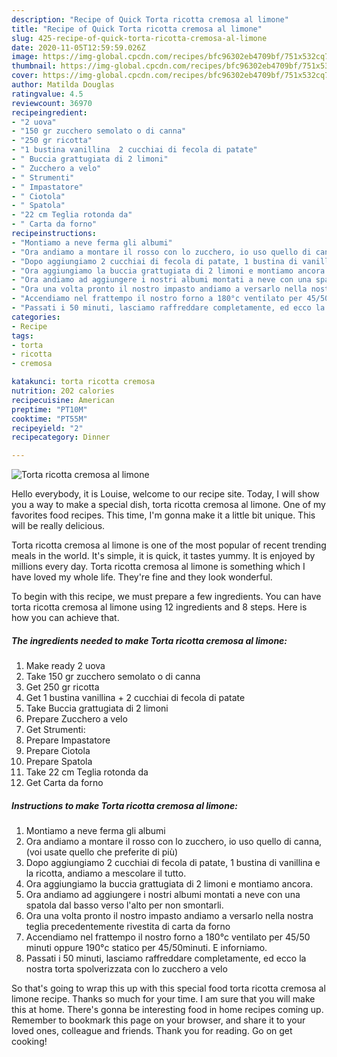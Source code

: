 ```yaml
---
description: "Recipe of Quick Torta ricotta cremosa al limone"
title: "Recipe of Quick Torta ricotta cremosa al limone"
slug: 425-recipe-of-quick-torta-ricotta-cremosa-al-limone
date: 2020-11-05T12:59:59.026Z
image: https://img-global.cpcdn.com/recipes/bfc96302eb4709bf/751x532cq70/torta-ricotta-cremosa-al-limone-recipe-main-photo.jpg
thumbnail: https://img-global.cpcdn.com/recipes/bfc96302eb4709bf/751x532cq70/torta-ricotta-cremosa-al-limone-recipe-main-photo.jpg
cover: https://img-global.cpcdn.com/recipes/bfc96302eb4709bf/751x532cq70/torta-ricotta-cremosa-al-limone-recipe-main-photo.jpg
author: Matilda Douglas
ratingvalue: 4.5
reviewcount: 36970
recipeingredient:
- "2 uova"
- "150 gr zucchero semolato o di canna"
- "250 gr ricotta"
- "1 bustina vanillina  2 cucchiai di fecola di patate"
- " Buccia grattugiata di 2 limoni"
- " Zucchero a velo"
- " Strumenti"
- " Impastatore"
- " Ciotola"
- " Spatola"
- "22 cm Teglia rotonda da"
- " Carta da forno"
recipeinstructions:
- "Montiamo a neve ferma gli albumi"
- "Ora andiamo a montare il rosso con lo zucchero, io uso quello di canna, (voi usate quello che preferite di più)"
- "Dopo aggiungiamo 2 cucchiai di fecola di patate, 1 bustina di vanillina e la ricotta, andiamo a mescolare il tutto."
- "Ora aggiungiamo la buccia grattugiata di 2 limoni e montiamo ancora."
- "Ora andiamo ad aggiungere i nostri albumi montati a neve con una spatola dal basso verso l&#39;alto per non smontarli."
- "Ora una volta pronto il nostro impasto andiamo a versarlo nella nostra teglia precedentemente rivestita di carta da forno"
- "Accendiamo nel frattempo il nostro forno a 180°c ventilato per 45/50 minuti oppure 190°c statico per 45/50minuti. E inforniamo."
- "Passati i 50 minuti, lasciamo raffreddare completamente, ed ecco la nostra torta spolverizzata con lo zucchero a velo"
categories:
- Recipe
tags:
- torta
- ricotta
- cremosa

katakunci: torta ricotta cremosa 
nutrition: 202 calories
recipecuisine: American
preptime: "PT10M"
cooktime: "PT55M"
recipeyield: "2"
recipecategory: Dinner

---
```



![Torta ricotta cremosa al limone](https://img-global.cpcdn.com/recipes/bfc96302eb4709bf/751x532cq70/torta-ricotta-cremosa-al-limone-recipe-main-photo.jpg)

Hello everybody, it is Louise, welcome to our recipe site. Today, I will show you a way to make a special dish, torta ricotta cremosa al limone. One of my favorites food recipes. This time, I'm gonna make it a little bit unique. This will be really delicious.

Torta ricotta cremosa al limone is one of the most popular of recent trending meals in the world. It's simple, it is quick, it tastes yummy. It is enjoyed by millions every day. Torta ricotta cremosa al limone is something which I have loved my whole life. They're fine and they look wonderful.




To begin with this recipe, we must prepare a few ingredients. You can have torta ricotta cremosa al limone using 12 ingredients and 8 steps. Here is how you can achieve that.

<!--inarticleads1-->

##### The ingredients needed to make Torta ricotta cremosa al limone:

1. Make ready 2 uova
1. Take 150 gr zucchero semolato o di canna
1. Get 250 gr ricotta
1. Get 1 bustina vanillina + 2 cucchiai di fecola di patate
1. Take  Buccia grattugiata di 2 limoni
1. Prepare  Zucchero a velo
1. Get  Strumenti:
1. Prepare  Impastatore
1. Prepare  Ciotola
1. Prepare  Spatola
1. Take 22 cm Teglia rotonda da
1. Get  Carta da forno




<!--inarticleads2-->

##### Instructions to make Torta ricotta cremosa al limone:

1. Montiamo a neve ferma gli albumi
1. Ora andiamo a montare il rosso con lo zucchero, io uso quello di canna, (voi usate quello che preferite di più)
1. Dopo aggiungiamo 2 cucchiai di fecola di patate, 1 bustina di vanillina e la ricotta, andiamo a mescolare il tutto.
1. Ora aggiungiamo la buccia grattugiata di 2 limoni e montiamo ancora.
1. Ora andiamo ad aggiungere i nostri albumi montati a neve con una spatola dal basso verso l&#39;alto per non smontarli.
1. Ora una volta pronto il nostro impasto andiamo a versarlo nella nostra teglia precedentemente rivestita di carta da forno
1. Accendiamo nel frattempo il nostro forno a 180°c ventilato per 45/50 minuti oppure 190°c statico per 45/50minuti. E inforniamo.
1. Passati i 50 minuti, lasciamo raffreddare completamente, ed ecco la nostra torta spolverizzata con lo zucchero a velo




So that's going to wrap this up with this special food torta ricotta cremosa al limone recipe. Thanks so much for your time. I am sure that you will make this at home. There's gonna be interesting food in home recipes coming up. Remember to bookmark this page on your browser, and share it to your loved ones, colleague and friends. Thank you for reading. Go on get cooking!

